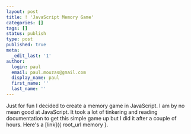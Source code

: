 ```yaml
---
layout: post
title: ! 'JavaScript Memory Game'
categories: []
tags: []
status: publish
type: post
published: true
meta:
  _edit_last: '1'
author:
  login: paul
  email: paul.mouzas@gmail.com
  display_name: paul
  first_name: ''
  last_name: ''
---
```


Just for fun I decided to create a memory game in JavaScript. I am by no mean good at JavaScript. It took a lot of tinkering and reading documentation to get this simple game up but I did it after a couple of hours. Here's a [link]({ root_url memory }.
